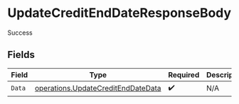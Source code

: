 # UpdateCreditEndDateResponseBody

Success


## Fields

| Field                                                                                    | Type                                                                                     | Required                                                                                 | Description                                                                              |
| ---------------------------------------------------------------------------------------- | ---------------------------------------------------------------------------------------- | ---------------------------------------------------------------------------------------- | ---------------------------------------------------------------------------------------- |
| `Data`                                                                                   | [operations.UpdateCreditEndDateData](../../models/operations/updatecreditenddatedata.md) | :heavy_check_mark:                                                                       | N/A                                                                                      |